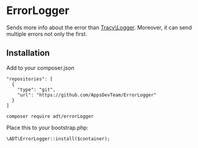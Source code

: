 ErrorLogger
===========

Sends more info about the error than [Tracy\Logger](https://github.com/nette/tracy). Moreover, it can send multiple errors not only the first.

Installation
------------

Add to your composer.json
```
"repositories": [
  {
    "type": "git",
    "url": "https://github.com/AppsDevTeam/ErrorLogger"
  }
]
````

````
composer require adt/errorLogger
````

Place this to your bootstrap.php:
````
\ADT\ErrorLogger::install($container);
````
